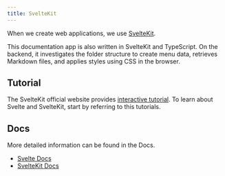 ```yaml
---
title: SvelteKit
---
```


When we create web applications, we use [SvelteKit](https://kit.svelte.dev/).

This documentation app is also written in SvelteKit and TypeScript. On the backend, it investigates the folder structure to create menu data, retrieves Markdown files, and applies styles using CSS in the browser.

## Tutorial

The SvelteKit official website provides [interactive tutorial](https://learn.svelte.dev/tutorial/welcome-to-svelte). To learn about Svelte and SvelteKit, start by referring to this tutorials.

## Docs

More detailed information can be found in the Docs.

- [Svelte Docs](https://svelte.dev/docs)
- [SvelteKit Docs](https://kit.svelte.dev/docs/introduction)
